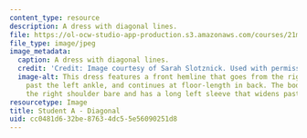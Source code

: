 ```yaml
---
content_type: resource
description: A dress with diagonal lines.
file: https://ol-ocw-studio-app-production.s3.amazonaws.com/courses/21m-732-beginning-costume-design-and-construction-fall-2008/cc0481d632be87634dc55e56090251d8_diagonal1.jpg
file_type: image/jpeg
image_metadata:
  caption: A dress with diagonal lines.
  credit: 'Credit: Image courtesy of Sarah Slotznick. Used with permission.'
  image-alt: This dress features a front hemline that goes from the right thigh to
    past the left ankle, and continues at floor-length in back. The bodice leaves
    the right shoulder bare and has a long left sleeve that widens past the elbow.
resourcetype: Image
title: Student A - Diagonal
uid: cc0481d6-32be-8763-4dc5-5e56090251d8
---
```


